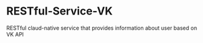 # RESTful-Service-VK
RESTful claud-native service that provides information about user based on VK API 
